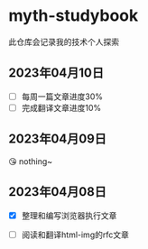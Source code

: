 # myth-studybook
此仓库会记录我的技术个人探索

## 2023年04月10日

- [ ] 每周一篇文章进度30%
- [ ] 完成翻译文章进度10%

## 2023年04月09日
😘 nothing~

## 2023年04月08日

- [x] 整理和编写浏览器执行文章

- [ ] 阅读和翻译html-img的rfc文章




